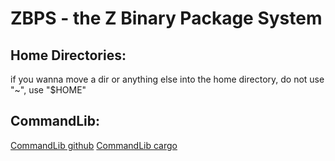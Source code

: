 # ZBPS - the Z Binary Package System
## Home Directories:
  if you wanna move a dir or anything else into the home directory, do not use "~", use "$HOME"
## CommandLib:
  [CommandLib github](https://github.com/LowLevelCodingCH/CommandLib-rs)
  [CommandLib cargo](https://crates.io/crates/CommandLib)

